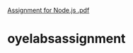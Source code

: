 [Assignment for Node.js .pdf](https://github.com/NampallyHarshini/oyelabsassignment/files/11890263/Assignment.for.Node.js.pdf)
# oyelabsassignment
